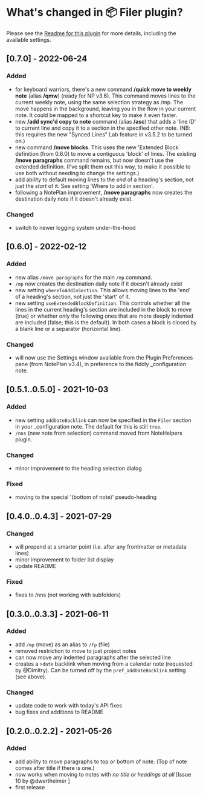 # What's changed in 📦 Filer plugin?
Please see the [Readme for this plugin](https://github.com/NotePlan/plugins/tree/main/jgclark.Filer) for more details, including the available settings.

<!-- ### Added
- [when environment() API call is available] ??? will use system locale in dates, where possible
- new **/new note from clipboard** command (alias **nnc**) ??? this got lost?
-->

## [0.7.0] - 2022-06-24
### Added
- for keyboard warriors, there's a new command **/quick move to weekly note** (alias **/qmw**) (ready for NP v3.6).  This command moves lines to the current weekly note, using the same selection strategy as /mp. The move happens in the background, leaving you in the flow in your current note.  It could be mapped to a shortcut key to make it even faster.
- new **/add sync'd copy to note** command (alias **/asc**) that adds a 'line ID' to current line and copy it to a section in the specified other note. (NB: this requires the new "Synced Lines" Lab feature in v3.5.2 to be turned on.)
- new command **/move blocks**. This uses the new 'Extended Block` definition (from 0.6.0) to move a contiguous 'block' of lines. The existing **/move paragraphs** command remains, but now doesn't use the extended definition. (I've split them out this way, to make it possible to use both without needing to change the settings.)
- add ability to default moving lines to the _end_ of a heading's section, not just the _start_ of it. See setting 'Where to add in section'.
- following a NotePlan improvement, **/move paragraphs** now creates the destination daily note if it doesn't already exist.

### Changed
- switch to newer logging system under-the-hood
<!-- - refactored code to allow re-use of my paragraph block finding code. -->

## [0.6.0] - 2022-02-12
### Added
- new alias `/move paragraphs` for the main `/mp` command.
- `/mp` now creates the destination daily note if it doesn't already exist
- new setting `whereToAddInSection`. This allows moving lines to the 'end' of a heading's section, not just the 'start' of it.
- new setting `useExtendedBlockDefinition`. This controls whether all the lines in the current heading's section are included in the block to move (true) or whether only the following ones that are more deeply indented are included (false; this is the default). In both cases a block is closed by a blank line or a separator (horizontal line).

### Changed
- will now use the Settings window available from the Plugin Preferences pane (from NotePlan v3.4), in preference to the fiddly _configuration note.

## [0.5.1..0.5.0] - 2021-10-03
### Added
- new setting `addDateBacklink` can now be specified in the `Filer` section in your _configuration note. The default for this is still `true`.
- `/nns` (new note from selection) command moved from NoteHelpers plugin.
### Changed
- minor improvement to the heading selection dialog
### Fixed
- moving to the special '(bottom of note)' pseudo-heading

## [0.4.0..0.4.3] - 2021-07-29
### Changed
- will prepend at a smarter point (i.e. after any frontmatter or metadata lines)
- minor improvement to folder list display
- update README
### Fixed
- fixes to /nns (not working with subfolders)

## [0.3.0..0.3.3] - 2021-06-11
### Added
- add `/mp` (move) as an alias to `/fp` (file)
- removed restriction to move to just project notes
- can now move any indented paragraphs after the selected line
- creates a `>date` backlink when moving from a calendar note (requested by @Dimitry). Can be turned off by the `pref_addDateBacklink` setting (see above).
### Changed
- update code to work with today's API fixes
- bug fixes and additions to README

## [0.2.0..0.2.2] - 2021-05-26
### Added
- add ability to move paragraphs to top or bottom of note. (Top of note comes after title if there is one.)
- now works when moving to notes with _no title or headings at all_ [Issue 10 by @dwertheimer ]
- first release
